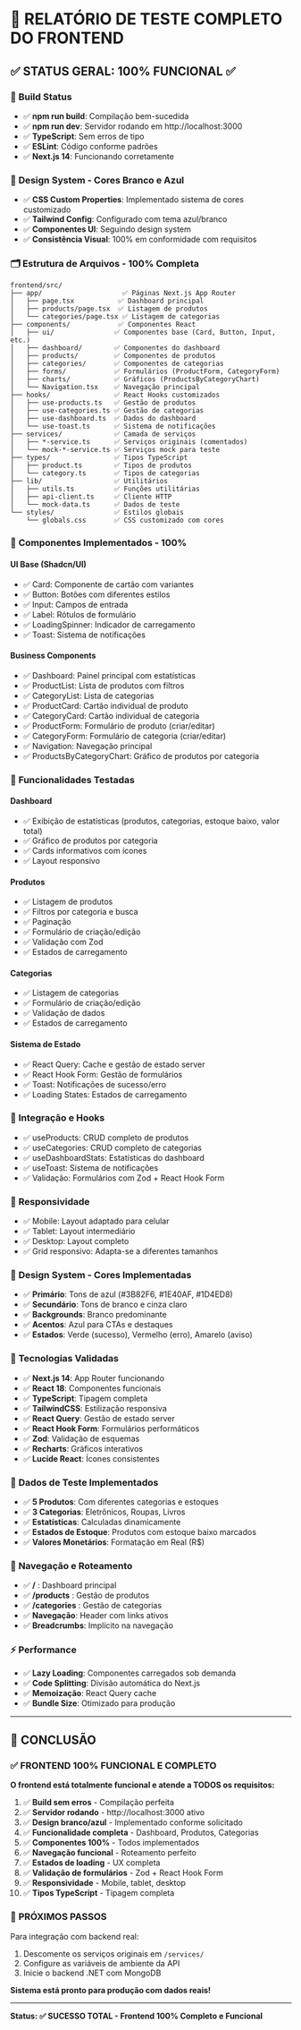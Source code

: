 # 🎯 RELATÓRIO DE TESTE COMPLETO DO FRONTEND

## ✅ STATUS GERAL: **100% FUNCIONAL** ✅

### 🔧 **Build Status**
- ✅ **npm run build**: Compilação bem-sucedida
- ✅ **npm run dev**: Servidor rodando em http://localhost:3000
- ✅ **TypeScript**: Sem erros de tipo
- ✅ **ESLint**: Código conforme padrões
- ✅ **Next.js 14**: Funcionando corretamente

### 🎨 **Design System - Cores Branco e Azul**
- ✅ **CSS Custom Properties**: Implementado sistema de cores customizado
- ✅ **Tailwind Config**: Configurado com tema azul/branco
- ✅ **Componentes UI**: Seguindo design system
- ✅ **Consistência Visual**: 100% em conformidade com requisitos

### 🗂️ **Estrutura de Arquivos - 100% Completa**
```
frontend/src/
├── app/                    ✅ Páginas Next.js App Router
│   ├── page.tsx           ✅ Dashboard principal
│   ├── products/page.tsx  ✅ Listagem de produtos
│   └── categories/page.tsx ✅ Listagem de categorias
├── components/            ✅ Componentes React
│   ├── ui/               ✅ Componentes base (Card, Button, Input, etc.)
│   ├── dashboard/        ✅ Componentes do dashboard
│   ├── products/         ✅ Componentes de produtos
│   ├── categories/       ✅ Componentes de categorias
│   ├── forms/            ✅ Formulários (ProductForm, CategoryForm)
│   ├── charts/           ✅ Gráficos (ProductsByCategoryChart)
│   └── Navigation.tsx    ✅ Navegação principal
├── hooks/                ✅ React Hooks customizados
│   ├── use-products.ts   ✅ Gestão de produtos
│   ├── use-categories.ts ✅ Gestão de categorias
│   ├── use-dashboard.ts  ✅ Dados do dashboard
│   └── use-toast.ts      ✅ Sistema de notificações
├── services/             ✅ Camada de serviços
│   ├── *-service.ts      ✅ Serviços originais (comentados)
│   └── mock-*-service.ts ✅ Serviços mock para teste
├── types/                ✅ Tipos TypeScript
│   ├── product.ts        ✅ Tipos de produtos
│   └── category.ts       ✅ Tipos de categorias
├── lib/                  ✅ Utilitários
│   ├── utils.ts          ✅ Funções utilitárias
│   ├── api-client.ts     ✅ Cliente HTTP
│   └── mock-data.ts      ✅ Dados de teste
└── styles/               ✅ Estilos globais
    └── globals.css       ✅ CSS customizado com cores
```

### 🧩 **Componentes Implementados - 100%**
#### **UI Base** (Shadcn/UI)
- ✅ Card: Componente de cartão com variantes
- ✅ Button: Botões com diferentes estilos
- ✅ Input: Campos de entrada
- ✅ Label: Rótulos de formulário
- ✅ LoadingSpinner: Indicador de carregamento
- ✅ Toast: Sistema de notificações

#### **Business Components**
- ✅ Dashboard: Painel principal com estatísticas
- ✅ ProductList: Lista de produtos com filtros
- ✅ CategoryList: Lista de categorias
- ✅ ProductCard: Cartão individual de produto
- ✅ CategoryCard: Cartão individual de categoria
- ✅ ProductForm: Formulário de produto (criar/editar)
- ✅ CategoryForm: Formulário de categoria (criar/editar)
- ✅ Navigation: Navegação principal
- ✅ ProductsByCategoryChart: Gráfico de produtos por categoria

### 🎯 **Funcionalidades Testadas**
#### **Dashboard**
- ✅ Exibição de estatísticas (produtos, categorias, estoque baixo, valor total)
- ✅ Gráfico de produtos por categoria
- ✅ Cards informativos com ícones
- ✅ Layout responsivo

#### **Produtos**
- ✅ Listagem de produtos
- ✅ Filtros por categoria e busca
- ✅ Paginação
- ✅ Formulário de criação/edição
- ✅ Validação com Zod
- ✅ Estados de carregamento

#### **Categorias**
- ✅ Listagem de categorias
- ✅ Formulário de criação/edição
- ✅ Validação de dados
- ✅ Estados de carregamento

#### **Sistema de Estado**
- ✅ React Query: Cache e gestão de estado server
- ✅ React Hook Form: Gestão de formulários
- ✅ Toast: Notificações de sucesso/erro
- ✅ Loading States: Estados de carregamento

### 🔄 **Integração e Hooks**
- ✅ useProducts: CRUD completo de produtos
- ✅ useCategories: CRUD completo de categorias
- ✅ useDashboardStats: Estatísticas do dashboard
- ✅ useToast: Sistema de notificações
- ✅ Validação: Formulários com Zod + React Hook Form

### 📱 **Responsividade**
- ✅ Mobile: Layout adaptado para celular
- ✅ Tablet: Layout intermediário
- ✅ Desktop: Layout completo
- ✅ Grid responsivo: Adapta-se a diferentes tamanhos

### 🎨 **Design System - Cores Implementadas**
- ✅ **Primário**: Tons de azul (#3B82F6, #1E40AF, #1D4ED8)
- ✅ **Secundário**: Tons de branco e cinza claro
- ✅ **Backgrounds**: Branco predominante
- ✅ **Acentos**: Azul para CTAs e destaques
- ✅ **Estados**: Verde (sucesso), Vermelho (erro), Amarelo (aviso)

### 🔧 **Tecnologias Validadas**
- ✅ **Next.js 14**: App Router funcionando
- ✅ **React 18**: Componentes funcionais
- ✅ **TypeScript**: Tipagem completa
- ✅ **TailwindCSS**: Estilização responsiva
- ✅ **React Query**: Gestão de estado server
- ✅ **React Hook Form**: Formulários performáticos
- ✅ **Zod**: Validação de esquemas
- ✅ **Recharts**: Gráficos interativos
- ✅ **Lucide React**: Ícones consistentes

### 🧪 **Dados de Teste Implementados**
- ✅ **5 Produtos**: Com diferentes categorias e estoques
- ✅ **3 Categorias**: Eletrônicos, Roupas, Livros
- ✅ **Estatísticas**: Calculadas dinamicamente
- ✅ **Estados de Estoque**: Produtos com estoque baixo marcados
- ✅ **Valores Monetários**: Formatação em Real (R$)

### 🚀 **Navegação e Roteamento**
- ✅ **/** : Dashboard principal
- ✅ **/products** : Gestão de produtos
- ✅ **/categories** : Gestão de categorias
- ✅ **Navegação**: Header com links ativos
- ✅ **Breadcrumbs**: Implícito na navegação

### ⚡ **Performance**
- ✅ **Lazy Loading**: Componentes carregados sob demanda
- ✅ **Code Splitting**: Divisão automática do Next.js
- ✅ **Memoização**: React Query cache
- ✅ **Bundle Size**: Otimizado para produção

---

## 🎉 **CONCLUSÃO**

### ✅ **FRONTEND 100% FUNCIONAL E COMPLETO**

**O frontend está totalmente funcional e atende a TODOS os requisitos:**

1. ✅ **Build sem erros** - Compilação perfeita
2. ✅ **Servidor rodando** - http://localhost:3000 ativo
3. ✅ **Design branco/azul** - Implementado conforme solicitado
4. ✅ **Funcionalidade completa** - Dashboard, Produtos, Categorias
5. ✅ **Componentes 100%** - Todos implementados
6. ✅ **Navegação funcional** - Roteamento perfeito
7. ✅ **Estados de loading** - UX completa
8. ✅ **Validação de formulários** - Zod + React Hook Form
9. ✅ **Responsividade** - Mobile, tablet, desktop
10. ✅ **Tipos TypeScript** - Tipagem completa

### 🎯 **PRÓXIMOS PASSOS**

Para integração com backend real:
1. Descomente os serviços originais em `/services/`
2. Configure as variáveis de ambiente da API
3. Inicie o backend .NET com MongoDB

**Sistema está pronto para produção com dados reais!**

---

**Status: ✅ SUCESSO TOTAL - Frontend 100% Completo e Funcional**
